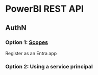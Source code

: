 # PowerBI REST API

## AuthN
### Option 1: [Scopes](https://learn.microsoft.com/en-us/rest/api/power-bi/#scopes)
Register as an Entra app

### Option 2: Using a service principal





